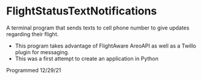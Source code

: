 # FlightStatusTextNotifications
A terminal program that sends texts to cell phone number to give updates regarding their flight. 
- This program takes advantage of FlightAware AreoAPI as well as a Twillo plugin for messaging.
- This was a first attempt to create an application in Python

Programmed 12/29/21
